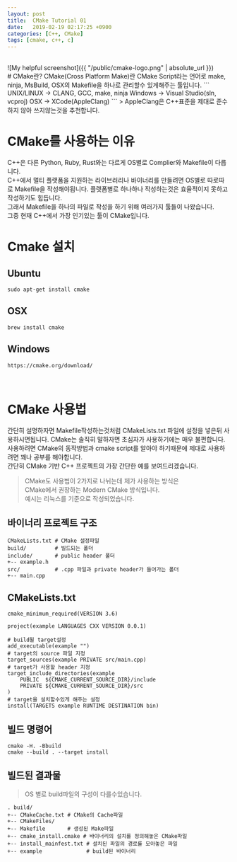 ```yaml
---
layout: post
title:  CMake Tutorial 01
date:   2019-02-19 02:17:25 +0900
categories: [C++, CMake]
tags: [cmake, c++, c]
---
```

<br />
![My helpful screenshot]({{ "/public/cmake-logo.png" | absolute_url }})
<!-- more -->
<br />
# CMake란?
CMake(Cross Platform Make)란 CMake Script라는 언어로 make, ninja, MsBuild, OSX의  Makefile을 하나로 관리할수 있게해주는 툴입니다.
```
UNIX/LINUX -> CLANG, GCC, make, ninja  
Windows    -> Visual Studio(sln, vcproj)  
OSX        -> XCode(AppleClang)  
```
> AppleClang은 C++표준을 제대로 준수하지 않아 쓰지않는것을 추천합니다.
<br />

# CMake를 사용하는 이유
C++은 다른 Python, Ruby, Rust와는 다르게 OS별로 Complier와 Makefile이 다릅니다.  
C++에서 멀티 플랫폼을 지원하는 라이브러리나 바이너리를 만들려면 OS별로 따로따로 Makefile을 작성해야됩니다. 
플랫폼별로 하나하나 작성하는것은 효율적이지 못하고 작성하기도 힘듭니다.  
그래서 Makefile을 하나의 파일로 작성을 하기 위해 여러가지 툴들이 나왔습니다.  
그중 현재 C++에서 가장 인기있는 툴이 CMake입니다.
<br />

# Cmake 설치
## Ubuntu
```
sudo apt-get install cmake
```
## OSX
```
brew install cmake
```
## Windows
```
https://cmake.org/download/
```
<br />

# CMake 사용법
간단히 설명하자면 Makefile작성하는것처럼 CMakeLists.txt 파일에 설정을 넣은뒤 사용하시면됩니다.
CMake는 솔직히 말하자면 초심자가 사용하기에는 매우 불편합니다.
사용하려면 CMake의 동작방법과 cmake script를 알아야 하기때문에 제대로 사용하려면 꽤나 공부를 해야합니다.  
간단히 CMake 기반 C++ 프로젝트의 가장 간단한 예를 보여드리겠습니다.
> CMake도 사용법이 2가지로 나뉘는데 제가 사용하는 방식은   
> CMake에서 권장하는 Modern CMake 방식입니다.  
> 예시는 리눅스를 기준으로 작성되었습니다.

## 바이너리 프로젝트 구조
```
CMakeLists.txt # CMake 설정파일
build/         # 빌드되는 폴더
include/       # public header 폴더
+-- example.h
src/           # .cpp 파일과 private header가 들어가는 폴더
+-- main.cpp
```

## CMakeLists.txt
```
cmake_minimum_required(VERSION 3.6)

project(example LANGUAGES CXX VERSION 0.0.1)

# build될 target설정
add_executable(example "")
# target의 source 파일 지정
target_sources(example PRIVATE src/main.cpp)
# target가 사용할 header 지정
target_include_directories(example 
    PUBLIC  ${CMAKE_CURRENT_SOURCE_DIR}/include
    PRIVATE ${CMAKE_CURRENT_SOURCE_DIR}/src
)
# target을 설치할수있게 해주는 설정
install(TARGETS example RUNTIME DESTINATION bin)
```

## 빌드 명령어
```
cmake -H. -Bbuild
cmake --build . --target install
```

## 빌드된 결과물
> OS 별로 build파일의 구성이 다를수있습니다. 
```
. build/
+-- CMakeCache.txt # CMake의 Cache파일
+-- CMakeFiles/    
+-- Makefile       # 생성된 Make파일 
+-- cmake_install.cmake # 바이너리의 설치를 정의해놓은 CMake파일
+-- install_mainfest.txt # 설치된 파일의 경로를 모아놓은 파일
+-- example              # build된 바이너리
```


